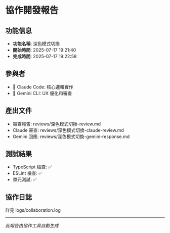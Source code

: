 # 協作開發報告

## 功能信息
- **功能名稱**: 深色模式切換
- **開始時間**: 2025-07-17 19:21:40
- **完成時間**: 2025-07-17 19:22:58

## 參與者
- 🧠 Claude Code: 核心邏輯實作
- 🎨 Gemini CLI: UX 優化和審查

## 產出文件
- 審查報告: reviews/深色模式切換-review.md
- Claude 審查: reviews/深色模式切換-claude-review.md
- Gemini 回應: reviews/深色模式切換-gemini-response.md

## 測試結果
- TypeScript 檢查: ✅
- ESLint 檢查: ✅
- 單元測試: ✅

## 協作日誌
詳見 logs/collaboration.log

---
*此報告由協作工具自動生成*
